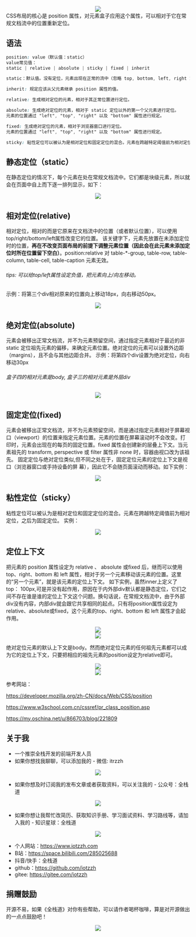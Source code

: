 <div style="text-align: center"><img src="./asset/定位/img/定位概览.jpg" ></div>
CSS布局的核心是 position 属性，对元素盒子应用这个属性，可以相对于它在常规文档流中的位置重新定位。


## 语法
```css
position: value（默认值：static）
value常见值：
static | relative | absolute | sticky | fixed | inherit

static：默认值。没有定位，元素出现在正常的流中（忽略 top, bottom, left, right 或者 z-index 声明）。

inherit: 规定应该从父元素继承 position 属性的值。

relative: 生成相对定位的元素，相对于其正常位置进行定位。

absolute: 生成绝对定位的元素，相对于 static 定位以外的第一个父元素进行定位。
元素的位置通过 "left", "top", "right" 以及 "bottom" 属性进行规定。

fixed: 生成绝对定位的元素，相对于浏览器窗口进行定位。
元素的位置通过 "left", "top", "right" 以及 "bottom" 属性进行规定。

sticky: 粘性定位可以被认为是相对定位和固定定位的混合。元素在跨越特定阈值前为相对定位，之后为固定定位。
```

## 静态定位（static）
在静态定位的情况下，每个元素在处在常规文档流中。它们都是块级元素，所以就会在页面中自上而下逐一排列显示，如下：

<div style="text-align: center"><img src="./asset/定位/img/静态定位.jpg" ></div>

## 相对定位(relative)
相对定位，相对的而是它原来在文档流中的位置（或者默认位置），可以使用top/right/bottom/left属性改变它的位置。
该关键字下，元素先放置在未添加定位时的位置，**再在不改变页面布局的前提下调整元素位置（因此会在此元素未添加定位时所在位置留下空白）**。position:relative 对 table-*-group, table-row, table-column, table-cell, table-caption 元素无效。
###### tips: 可以给top/left属性设定负值，把元素向上/向左移动。

示例：将第三个div相对原来的位置向上移动18px，向右移动50px。
<div style="text-align: center"><img src="./asset/定位/img/相对定位.jpg" ></div>

## 绝对定位(absolute)
元素会被移出正常文档流，并不为元素预留空间，通过指定元素相对于最近的非 static 定位祖先元素的偏移，来确定元素位置。绝对定位的元素可以设置外边距（margins），且不会与其他边距合并。
示例：将第四个div设置为绝对定位，向右移动30px
###### 盒子四的相对元素是body, 盒子三的相对元素是外层div
<div style="text-align: center"><img src="./asset/定位/img/绝对定位.jpg" ></div>

## 固定定位(fixed)
元素会被移出正常文档流，并不为元素预留空间，而是通过指定元素相对于屏幕视口（viewport）的位置来指定元素位置。元素的位置在屏幕滚动时不会改变。打印时，元素会出现在的每页的固定位置。fixed 属性会创建新的层叠上下文。当元素祖先的 transform, perspective 或 filter 属性非 none 时，容器由视口改为该祖先。
固定定位与绝对定位类似,但不同之处在于，固定定位元素的定位上下文是视口（浏览器窗口或手持设备的屏
幕），因此它不会随页面滚动而移动。如下实例：
<div style="text-align: center"><img src="./asset/定位/img/固定定位.gif" ></div>

## 粘性定位（sticky）
粘性定位可以被认为是相对定位和固定定位的混合。元素在跨越特定阈值前为相对定位，之后为固定定位。
实例：
<div style="text-align: center"><img src="./asset/定位/img/粘性定位.gif" ></div>


## 定位上下文
把元素的 position 属性设定为 relative 、 absolute 或fixed 后，继而可以使用 top、right、bottom 和 left 属性，相对于另一个元素移动该元素的位置。这里的“另一个元素”，就是该元素的定位上下文。
如下实例，虽然inner上定义了top： 100px,可是并没有起作用，原因在于内外部div默认都是静态定位，它们之间不存在谁是谁的定位上下文这个问题。换句话说，在常规文档流中，由于外部div没有内容，内部div就会跟它共享相同的起点。只有将position属性设定为relative、absolute或fixed，这个元素的top、right、bottom 和 left 属性才会起作用。
<div style="text-align: center"><img src="./asset/定位/img/定位上下文1.jpg" ></div>
<div style="text-align: center"><img src="./asset/定位/img/定位上下文2.jpg" ></div>

绝对定位元素的默认上下文是body。然而绝对定位元素的任何祖先元素都可以成为它的定位上下文，只要把相应的祖先元素的position设定为relative即可。
<div style="text-align: center"><img src="./asset/定位/img/定位上下文3.jpg" ></div>
<div style="text-align: center"><img src="./asset/定位/img/定位上下文4.jpg" ></div>


参考网站：

https://developer.mozilla.org/zh-CN/docs/Web/CSS/position

https://www.w3school.com.cn/cssref/pr_class_position.asp

https://my.oschina.net/u/866703/blog/221809


## 关于我
* 一个推崇全栈开发的前端开发人员
* 如果你想找我聊聊，可以添加我的 - 微信: itrzzh
<div style="text-align: center"><img src="../images/微信号.png" style="max-height: 200px;width: auto;"></div>

* 如果你想及时订阅我的发布文章或者获取资料，可以关注我的 - 公众号：全栈道
<div style="text-align: center"><img src="../images/公众号.jpg" style="max-height: 200px;width: auto;"></div>

* 如果你想让我帮忙改简历、获取知识手册、学习面试资料、学习路线等，请加入我的 - 知识星球：全栈道
<div style="text-align: center"><img src="../images/星球.jpg" style="max-height: 200px;width: auto;"></div>

* 个人网站：https://www.iotzzh.com
* B站：https://space.bilibili.com/285025688
* 抖音/快手：全栈道
* github：https://github.com/iotzzh
* gitee: https://gitee.com/iotzzh

## 捐赠鼓励
开源不易，如果《全栈道》对你有些帮助，可以请作者喝杯咖啡，算是对开源做出的一点点鼓励吧！
<div style="text-align: center"><img src="../images/打赏.jpg" style="max-height: 200px;width: auto;"></div>


